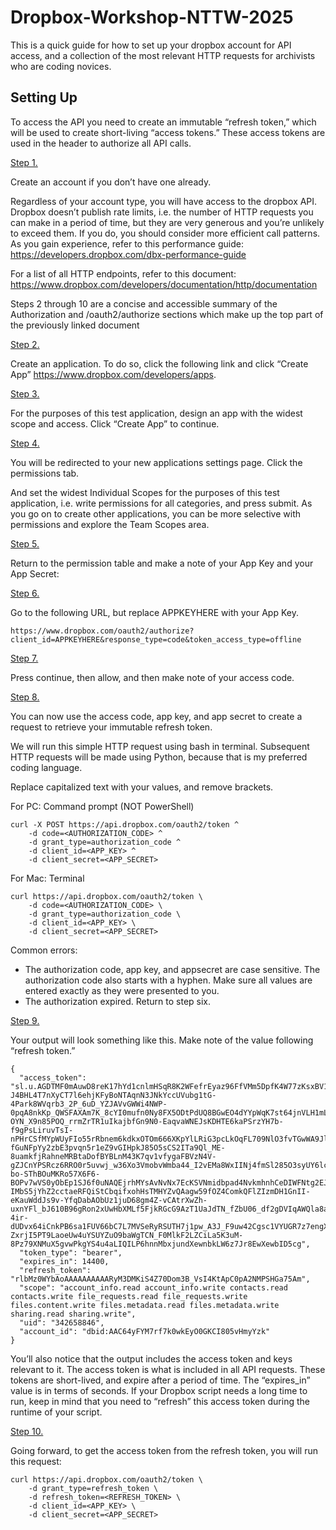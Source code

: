 # Dropbox-Workshop-NTTW-2025

This is a quick guide for how to set up your dropbox account for API access, and a collection of the most relevant HTTP requests for archivists who are coding novices.

## Setting Up

To access the API you need to create an immutable “refresh token,” which will be used to create short-living “access tokens.”  These access tokens are used in the header to authorize all API calls. 

<ins>Step 1.</ins>

Create an account if you don’t have one already.

Regardless of your account type, you will have access to the dropbox API. Dropbox doesn’t publish rate limits, i.e. the number of HTTP requests you can make in a period of time, but they are very generous and you’re unlikely to exceed them. If you do, you should consider more efficient call patterns. As you gain experience, refer to this performance guide: https://developers.dropbox.com/dbx-performance-guide 

For a list of all HTTP endpoints, refer to this document: https://www.dropbox.com/developers/documentation/http/documentation
  
Steps 2 through 10 are a concise and accessible summary of the Authorization and /oauth2/authorize sections which make up the top part of the previously linked document

<ins>Step 2.</ins>

Create an application. To do so, click the following link and click “Create App” https://www.dropbox.com/developers/apps. 

<ins>Step 3.</ins>

For the purposes of this test application, design an app with the widest scope and access. Click “Create App” to continue. 

<ins>Step 4.</ins>

You will be redirected to your new applications settings page. Click the permissions tab.

And set the widest Individual Scopes for the purposes of this test application, i.e. write permissions for all categories, and press submit. As you go on to create other applications, you can be more selective with permissions and explore the Team Scopes area. 

<ins>Step 5.</ins>

Return to the permission table and make a note of your App Key and your App Secret:

<ins>Step 6.</ins>

Go to the following URL, but replace APPKEYHERE with your App Key. 

```
https://www.dropbox.com/oauth2/authorize?client_id=APPKEYHERE&response_type=code&token_access_type=offline
```

<ins>Step 7.</ins>

Press continue, then allow, and then make note of your access code.

<ins>Step 8.</ins>

You can now use the access code, app key, and app secret to create a request to retrieve your immutable refresh token.

We will run this simple HTTP request using bash in terminal. Subsequent HTTP requests will be made using Python, because that is my preferred coding language. 

Replace capitalized text with your values, and remove brackets.

For PC: Command prompt (NOT PowerShell)
```
curl -X POST https://api.dropbox.com/oauth2/token ^
    -d code=<AUTHORIZATION_CODE> ^
    -d grant_type=authorization_code ^
    -d client_id=<APP_KEY> ^
    -d client_secret=<APP_SECRET>
```
For Mac: Terminal
```
curl https://api.dropbox.com/oauth2/token \     
    -d code=<AUTHORIZATION_CODE> \     
    -d grant_type=authorization_code \     
    -d client_id=<APP_KEY> \
    -d client_secret=<APP_SECRET>
```

Common errors:
- The authorization code, app key, and appsecret are case sensitive. The authorization code also starts with a hyphen. Make sure all values are entered exactly as they were presented to you. 
- The authorization expired. Return to step six. 

<ins>Step 9.</ins>

Your output will look something like this. Make note of the value following “refresh token.” 

```
{
  "access_token": "sl.u.AGDTMF0mAuwD8reK17hYd1cnlmHSqR8K2WFefrEyaz96FfVMm5DpfK4W77zKsxBV1tGzcc1a0prklqhqymn4KWbouBK-J4BHL4T7nXyCT7l6ehjKFyBoNTAqnN3JNkYccUVubg1tG-4Park8WVqrb3_2P_6uD_YZJAVvGWWi4NWP-0pqA8nkKp_QWSFAXAm7K_8cYI0mufn0Ny8FX5ODtPdUQ8BGwEO4dYYpWqK7st64jnVLH1mLuuOnDNtmCC65hVtDgxYOQr4eGfvKGCFWTeNVg9B8wjYamdQxochwlDmfk765gaLacrF4kQfN53WpAyOpw-OYN_X9n85POQ_rrmZrTR1uIkajbfGn9N0-EaqvaWNEJsKDHTE6kaPSrzYH7b-f9gPsLiruvTsI-nPHrCSfMYpWUyFIo55rRbnem6kdkxOTOm666XKpYlLRiG3pcLkOqFL709NlO3fvTGwWA9JlrFFmqSSkB2nUmEnHyaBFp0VXL9cTdIbjoUP0M-fGuNFpYy2zbE3pvqn5r1eZ9vGIHpkJ85O5sCS2ITa9Ql_ME-8uamkfjRahneMRBtaDofBYBLnM43K7qv1vfygaFBVzN4V-gZJCnYPSRcz6RRO0r5uvwj_w36Xo3VmobvWmba44_I2vEMa8WxIINj4fmSl285O3syUY6lcXChvTrGOuJxD4aNvmUg8QD2lPIpEhnFLMqNmjgmS_nL3zGtePjlRWWsXtceQlOH5jSZNWiFlBaQSVh6_hCnJrEkfzSh2Q1C0U1vaCuRetn4GwCbD6k8lS0H1OQLr-bo-SThBOuMKRo57X6F6-BOPv7wVS0yObEp1SJ6f0uNAQEjrhMYsAvNvNx7EcKSVNmidbpad4NvkmhnhCeDIWFNtg2EJ32nET1pWcU-IMbS5jYhZ2cctaeRFQiStCbqifxohHsTMHYZvQAagw59fOZ4ComkQFlZIzmDH1GnII-eKauWddJs9v-YfqDabAObUz1juD68gm4Z-vCAtrXwZh-uxnYFl_bJ610B96gRon2xUwHbXMLf5FjkRGcG9AzT1UaJdTN_fZbU06_df2gDVIqAWQla8aaU1-4ir-dUDvx64iCnkPB6sa1FUV66bC7L7MVSeRyRSUTH7j1pw_A3J_F9uw42Cgsc1VYUGR7z7engXIn71QUoj4N9HTtnFPhWU5Hx4FrmH8qGuCosGHMeRPzsjd-ZxrjI5PT9LaoeUw4uYSUYZuO9baWgTCN_F0MlkF2LZCiLa5K3uM-8Pz79XNMuX5gvwPkgYS4u4aLIQILP6hnnMbxjundXewnbkLW6z7Jr8EwXewbID5cg",
  "token_type": "bearer",
  "expires_in": 14400,
  "refresh_token": "rlbMz0WYbAoAAAAAAAAAARyM3DMKiS4Z70Dom3B_VsI4KtApC0pA2NMPSHGa75Am",
  "scope": "account_info.read account_info.write contacts.read contacts.write file_requests.read file_requests.write files.content.write files.metadata.read files.metadata.write sharing.read sharing.write",
  "uid": "342658846",
  "account_id": "dbid:AAC64yFYM7rf7k0wkEyO0GKCI805vHmyYzk"
}
```

You’ll also notice that the output includes the access token and keys relevant to it. The access token is what is included in all API requests. These tokens are short-lived, and expire after a period of time. The “expires_in” value is in terms of seconds. If your Dropbox script needs a long time to run, keep in mind that you need to “refresh” this access token during the runtime of your script. 

<ins>Step 10.</ins>

Going forward, to get the access token from the refresh token, you will run this request:

```
curl https://api.dropbox.com/oauth2/token \
    -d grant_type=refresh_token \
    -d refresh_token=<REFRESH_TOKEN> \
    -d client_id=<APP_KEY> \
    -d client_secret=<APP_SECRET>
```
